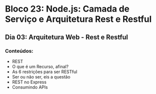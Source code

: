 # Bloco 23: Node.js: Camada de Serviço e Arquitetura Rest e Restful
## Dia 03: Arquitetura Web - Rest e Restful
### Conteúdos:
* REST
* O que é um Recurso, afinal?
* As 6 restrições para ser RESTful
* Ser ou não ser, eis a questão
* REST no Express
* Consumindo APIs
